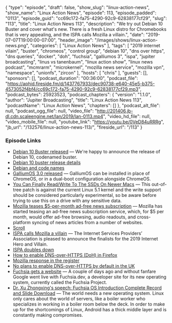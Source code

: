 {
  "type": "episode",
  "draft": false,
  "show_slug": "linux-action-news",
  "show_name": "Linux Action News",
  "episode": 113,
  "episode_padded": "0113",
  "episode_guid": "cc69c172-fa75-4290-92c9-62838177cf29",
  "slug": "113",
  "title": "Linux Action News 113",
  "description": "We try out Debian 10 Buster and cover what's new. There is a fresh Linux distro for Chromebooks that is very appealing, and the ISPA calls Mozilla a villain.",
  "date": "2019-07-07T19:00:00-07:00",
  "header_image": "/images/shows/linux-action-news.png",
  "categories": [
    "Linux Action News"
  ],
  "tags": [
    "2019 internet vilain",
    "buster",
    "chromeos",
    "control group",
    "debian 10",
    "dns over https",
    "dns queries",
    "docker",
    "doh",
    "fuchsia",
    "galliumos 3",
    "ispa",
    "jupiter broadcasting",
    "linus vs tanenbaum",
    "linux action show",
    "linux news podcast",
    "mcmrarm",
    "microkernel",
    "mozilla news service",
    "mozilla vpn",
    "namespace",
    "unionfs",
    "zircon"
  ],
  "hosts": [
    "chris"
  ],
  "guests": [],
  "sponsors": [],
  "podcast_duration": "00:36:00",
  "podcast_file": "https://aphid.fireside.fm/d/1437767933/dec90738-e640-45e5-b375-4573052f4bf4/cc69c172-fa75-4290-92c9-62838177cf29.mp3",
  "podcast_bytes": 25923523,
  "podcast_chapters": {
    "version": "1.1.0",
    "author": "Jupiter Broadcasting",
    "title": "Linux Action News 113",
    "podcastName": "Linux Action News",
    "chapters": []
  },
  "podcast_alt_file": null,
  "podcast_ogg_file": null,
  "video_file": "http://201406.jb-dl.cdn.scaleengine.net/lan/2019/lan-0113.mp4",
  "video_hd_file": null,
  "video_mobile_file": null,
  "youtube_link": "https://youtu.be/0VeD84uRRRg",
  "jb_url": "/132576/linux-action-news-113/",
  "fireside_url": "/113"
}


### Episode Links

  * [Debian 10 Buster released](https://bits.debian.org/2019/07/buster-released.html "Debian 10 Buster released") — We're happy to announce the release of Debian 10, codenamed buster.
  * [Debian 10 buster release details](https://www.debian.org/News/2019/20190706 "Debian 10 buster release details")
  * [Debian and code names](https://lwn.net/SubscriberLink/792646/75df9c1c059dd3ae/ "Debian and code names")
  * [GalliumOS 3.0 released](https://wiki.galliumos.org/News/GalliumOS_3.0 "GalliumOS 3.0 released") — GalliumOS can be installed in place of ChromeOS, or in a dual-boot configuration alongside ChromeOS.
  * [You Can Finally Read/Write To The SSDs On Newer Macs](https://www.phoronix.com/scan.php?page=news_item&px=MacBook-Finally-Linux-SSD-RW "You Can Finally Read/Write To The SSDs On Newer Macs") — This out-of-tree patch is against the current Linux 5.1 kernel and the write support should be considered particularly experimental, so be aware before trying to use this on a drive with any sensitive data. 
  * [Mozilla teases $5-per-month ad-free news subscription](https://www.theverge.com/2019/7/5/20683059/mozilla-news-subscription-service-ad-free-scroll-price "Mozilla teases $5-per-month ad-free news subscription") — Mozilla has started teasing an ad-free news subscription service, which, for $5 per month, would offer ad-free browsing, audio readouts, and cross-platform syncing of news articles from a number of websites.
  * [Scroll](https://scroll.com/ "Scroll")
  * [ISPA calls Mozilla a villain](https://www.ispa.org.uk/ispa-announces-finalists-for-2019-internet-heroes-and-villains-trump-and-mozilla-lead-the-way-as-villain-nominees/ "ISPA calls Mozilla a villain") — The Internet Services Providers’ Association is pleased to announce the finalists for the 2019 Internet Hero and Villain.
  * [ISPA doubles down](https://twitter.com/ISPAUK/status/1147099305884495872 "ISPA doubles down")
  * [How to enable DNS-over-HTTPS (DoH) in Firefox](https://www.zdnet.com/article/how-to-enable-dns-over-https-doh-in-firefox/ "How to enable DNS-over-HTTPS \(DoH\) in Firefox")
  * [Mozilla response in the register](https://www.theregister.co.uk/2019/07/06/mozilla_ukisp_vallain/ "Mozilla response in the register")
  * [No plans to enable DNS-over-HTTPS by default in the UK](https://www.zdnet.com/article/mozilla-no-plans-to-enable-dns-over-https-by-default-in-the-uk/ "No plans to enable DNS-over-HTTPS by default in the UK")
  * [Fuchsia gets a website](https://www.theregister.co.uk/2019/07/03/googles_fuchsia_os_flutters_into_view/ "Fuchsia gets a website") — A couple of days ago and without fanfare Google went live with Fuchsia.dev, a developer site for its new operating system, currently called the Fuchsia Project.
  * [Dr. Xu Zhongxing's speech: Fuchsia OS Introduction Complete Record and Slide Download](https://web.archive.org/web/20190528221512/https://bzdww.com/article/163937/ "Dr. Xu Zhongxing's speech: Fuchsia OS Introduction Complete Record and Slide Download") — The world needs a new operating system. Linux only cares about the world of servers, like a boiler worker who specializes in working in a boiler room below the deck. In order to make up for the shortcomings of Linux, Android has a thick middle layer and is constantly making compromises.


